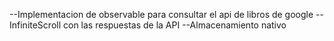--Implementacion de observable para consultar el api de libros de google
--InfiniteScroll con las respuestas de la API
--Almacenamiento nativo